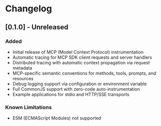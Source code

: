 # Changelog

## [0.1.0] - Unreleased

### Added

- Initial release of MCP (Model Context Protocol) instrumentation
- Automatic tracing for MCP SDK client requests and server handlers
- Distributed tracing with automatic context propagation via request metadata
- MCP-specific semantic conventions for methods, tools, prompts, and resources
- Debug logging support via configuration or environment variable
- Full CommonJS support with zero-code auto-instrumentation
- Example applications for stdio and HTTP/SSE transports

### Known Limitations

- ESM (ECMAScript Modules) not supported

